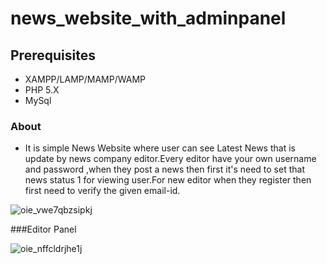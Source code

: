 # news_website_with_adminpanel

## Prerequisites
* XAMPP/LAMP/MAMP/WAMP
* PHP 5.X
* MySql
### About
* It is simple News Website where user can see Latest News that is update by news company editor.Every editor have your own username and password ,when they post a news then first it's need to set that news status 1 for viewing user.For new editor when they register then first need to verify the given email-id.

![oie_vwe7qbzsipkj](https://user-images.githubusercontent.com/9657488/38461466-54522f3a-3aee-11e8-90c6-b0a8c8112211.png)

###Editor Panel

![oie_nffcldrjhe1j](https://user-images.githubusercontent.com/9657488/38461473-775f1a10-3aee-11e8-957d-610c38dc4178.png)
